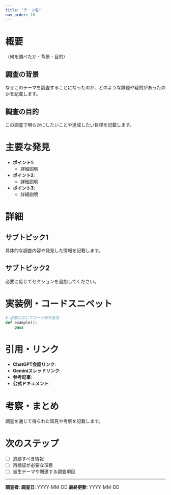 ```yaml
---
title: "テーマ名"
nav_order: 10
---
```


# 概要
（何を調べたか・背景・目的）

## 調査の背景
なぜこのテーマを調査することになったのか、どのような課題や疑問があったのかを記載します。

## 調査の目的
この調査で明らかにしたいことや達成したい目標を記載します。

# 主要な発見
- **ポイント1**: 
  - 詳細説明
- **ポイント2**: 
  - 詳細説明
- **ポイント3**: 
  - 詳細説明

# 詳細

## サブトピック1
具体的な調査内容や発見した情報を記載します。

## サブトピック2
必要に応じてセクションを追加してください。

# 実装例・コードスニペット
```python
# 必要に応じてコード例を追加
def example():
    pass
```

# 引用・リンク
- **ChatGPT会話リンク**: 
- **Geminiスレッドリンク**: 
- **参考記事**: 
- **公式ドキュメント**: 

# 考察・まとめ
調査を通じて得られた知見や考察を記載します。

# 次のステップ
- [ ] 追跡すべき情報
- [ ] 再検証が必要な項目
- [ ] 派生テーマや関連する調査項目

---

**調査者**: 
**調査日**: YYYY-MM-DD
**最終更新**: YYYY-MM-DD

